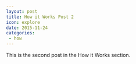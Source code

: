 ```yaml
---
layout: post
title: How it Works Post 2
icon: explore
date: 2015-11-24
categories:
 - how
---
```


This is the second post in the How it Works section.
